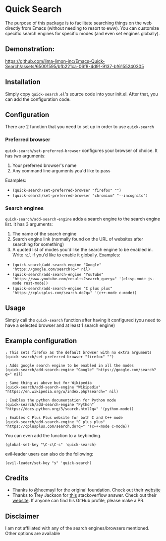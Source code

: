 # Quick Search
The purpose of this package is to facilitate searching things on the web directly from Emacs (without needing to resort to eww).
You can customize specific search engines for specific modes (and even set engines globally).

## Demonstration:
https://github.com/lima-limon-inc/Emacs-Quick-Search/assets/65001595/bfb221ca-06f8-4d91-9137-bf6155240305

## Installation
Simply copy `quick-search.el`'s source code into your init.el. After that, you can add the configuration code.

## Configuration
There are 2 function that you need to set up in order to use `quick-search`

### Preferred browser
`quick-search/set-preferred-browser` configures your browser of choice.
It has two arguments:
1. Your preferred browser's name
2. Any command line arguments you'd like to pass

Examples:
- `(quick-search/set-preferred-browser "firefox" "")`
- `(quick-search/set-preferred-browser "chromium" "--incognito")`

### Search engines
`quick-search/add-search-engine` adds a search engine to the search engine list.
It has 3 arguments:
1. The name of the search engine
2. Search engine link (normally found on the URL of websites after searching for something)
3. A quoted list of modes you'd like the search engine to be enabled in. Write `nil` if you'd like to enable it globally.
Examples:
- `(quick-search/add-search-engine "Google" "https://google.com/search?q=" nil)`
- `(quick-search/add-search-engine "YouTube" "https://www.youtube.com/results?search_query=" '(elisp-mode js-mode rust-mode))`
- `(quick-search/add-search-engine "C plus plus" "https://cplusplus.com/search.do?q=" '(c++-mode c-mode))`

## Usage
Simply call the `quick-search` function after having it configured (you need to have a selected browser and at least 1 search engine)

## Example configuration
```elisp
; This sets firefox as the default browser with no extra arguments
(quick-search/set-preferred-browser "firefox" "")

; Adds google search engine to be enabled in all the modes
(quick-search/add-search-engine "Google" "https://google.com/search?q=" nil)

; Same thing as above but for Wikipedia
(quick-search/add-search-engine "Wikipedia" "https://en.wikipedia.org/w/index.php?search=" nil)

; Enables the python documentation for Python mode
(quick-search/add-search-engine "Python" "https://docs.python.org/3/search.html?q=" '(python-mode))

; Enables C Plus Plus website for both C and C++ mode
(quick-search/add-search-engine "C plus plus" "https://cplusplus.com/search.do?q=" '(c++-mode c-mode))
```

You can even add the function to a keybinding.
```elisp
(global-set-key "\C-c\C-s" 'quick-search)
```

evil-leader users can also do the following:
```elisp
(evil-leader/set-key "s" 'quick-search)
```
## Credits
- Thanks to @heemayl for the original foundation. Check out their [website](https://heemayl.net/)
- Thanks to Trey Jackson for [this](https://stackoverflow.com/a/1511827) stackoverflow answer. Check out their [website](http://trey-jackson.blogspot.com/). If anyone can find his GitHub profile, please make a PR.

## Disclaimer
I am not affiliated with any of the search engines/browsers mentioned. Other options are available 
